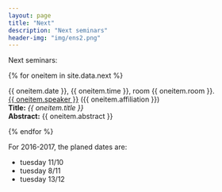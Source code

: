 ```yaml
---
layout: page
title: "Next"
description: "Next seminars"
header-img: "img/ens2.png"
---
```


Next seminars:


{% for oneitem in site.data.next %}
<p>
  {{ oneitem.date }}, {{ oneitem.time }}, room {{ oneitem.room }}.<br/>
  <a href="{{ oneitem.url }}">{{ oneitem.speaker }}</a>  ({{ oneitem.affiliation }})<br/>
  <b>Title:</b> <i>{{ oneitem.title }}</i><br/>
  <b>Abstract:</b> {{ oneitem.abstract }}
  </p>
{% endfor %}


For 2016-2017, the planed dates are:

- tuesday 11/10
- tuesday 8/11
- tuesday 13/12
